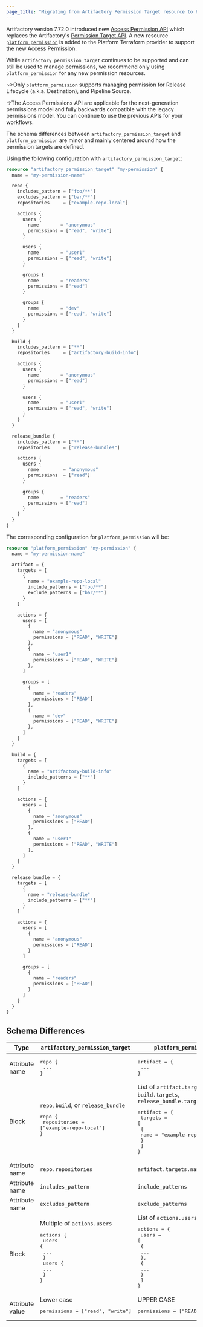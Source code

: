 ```yaml
---
page_title: "Migrating from Artifactory Permission Target resource to Platform Permission resource"
---
```


Artifactory version 7.72.0 introduced new [Access Permission API](https://jfrog.com/help/r/jfrog-rest-apis/permissions) which replaces the Artifactory's [Permission Target API](https://jfrog.com/help/r/jfrog-rest-apis/permission-targets). A new resource [`platform_permission`](https://registry.terraform.io/providers/jfrog/platform/latest/docs/resources/permission) is added to the Platform Terraform provider to support the new Access Permission.

While `artifactory_permission_target` continues to be supported and can still be used to manage permissions, we recommend only using `platform_permission` for any new permission resources.

~>Only `platform_permission` supports managing permission for Release Lifecycle (a.k.a. Destination), and Pipeline Source.

->The Access Permissions API are applicable for the next-generation permissions model and fully backwards compatible with the legacy permissions model. You can continue to use the previous APIs for your workflows.

The schema differences between `artifactory_permission_target` and `platform_permission` are minor and mainly centered around how the permission targets are defined.

Using the following configuration with `artifactory_permission_target`:

```terraform
resource "artifactory_permission_target" "my-permission" {
  name = "my-permission-name"

  repo {
    includes_pattern = ["foo/**"]
    excludes_pattern = ["bar/**"]
    repositories     = ["example-repo-local"]

    actions {
      users {
        name        = "anonymous"
        permissions = ["read", "write"]
      }

      users {
        name        = "user1"
        permissions = ["read", "write"]
      }

      groups {
        name        = "readers"
        permissions = ["read"]
      }

      groups {
        name        = "dev"
        permissions = ["read", "write"]
      }
    }
  }

  build {
    includes_pattern = ["**"]
    repositories     = ["artifactory-build-info"]

    actions {
      users {
        name        = "anonymous"
        permissions = ["read"]
      }

      users {
        name        = "user1"
        permissions = ["read", "write"]
      }
    }
  }

  release_bundle {
    includes_pattern = ["**"]
    repositories     = ["release-bundles"]

    actions {
      users {
        name         = "anonymous"
        permissions  = ["read"]
      }

      groups {
        name        = "readers"
        permissions = ["read"]
      }
    }
  }
}
```

The corresponding configuration for `platform_permission` will be:

```terraform
resource "platform_permission" "my-permission" {
  name = "my-permission-name"

  artifact = {
    targets = [
      {
        name = "example-repo-local"
        include_patterns = ["foo/**"]
        exclude_patterns = ["bar/**"]
      }
    ]

    actions = {
      users = [
        {
          name = "anonymous"
          permissions = ["READ", "WRITE"]
        },
        {
          name = "user1"
          permissions = ["READ", "WRITE"]
        },
      ]

      groups = [
        {
          name = "readers"
          permissions = ["READ"]
        },
        {
          name = "dev"
          permissions = ["READ", "WRITE"]
        },
      ]
    }
  }

  build = {
    targets = [
      {
        name = "artifactory-build-info"
        include_patterns = ["**"]
      }
    ]

    actions = {
      users = [
        {
          name = "anonymous"
          permissions = ["READ"]
        },
        {
          name = "user1"
          permissions = ["READ", "WRITE"]
        },
      ]
    }
  }

  release_bundle = {
    targets = [
      {
        name = "release-bundle"
        include_patterns = ["**"]
      }
    ]

    actions = {
      users = [
        {
          name = "anonymous"
          permissions = ["READ"]
        }
      ]

      groups = [
        {
          name = "readers"
          permissions = ["READ"]
        }
      ]
    }
  }
}
```

## Schema Differences

| Type            |   `artifactory_permission_target`                                                                                      | `platform_permission`                                                                                                                                                                   |
|-----------------|------------------------------------------------------------------------------------------------------------------------|-----------------------------------------------------------------------------------------------------------------------------------------------------------------------------------------|
| Attribute name  | <pre>repo {<br>  ...<br>}</pre>                                                                                        | <pre>artifact = {<br>  ...<br>}</pre>                                                                                                                                                   |
| Block           | `repo`, `build`, or `release_bundle`<br><pre>repo {<br>  repositories = ["example-repo-local"]<br>}</pre>              | List of  `artifact.targets`,  `build.targets`,  `release_bundle.targets`<br><pre>artifact = {<br>  targets = [<br>    {<br>      name = "example-repo-local"<br>    }<br>  ]<br>}</pre> |
| Attribute name  | `repo.repositories`                                                                                                    | `artifact.targets.name`                                                                                                                                                                 |
| Attribute name  | `includes_pattern`                                                                                                     | `include_patterns`                                                                                                                                                                      |
| Attribute name  | `excludes_pattern`                                                                                                     | `exclude_patterns`                                                                                                                                                                      |
| Block           | Multiple of `actions.users`<br><pre>actions {<br>  users {<br>    ...<br>  }<br>  users {<br>    ...<br>  }<br>}</pre> | List of  `actions.users`<br><pre>actions = {<br>  users = [<br>    {<br>      ...<br>    },<br>    {<br>      ...<br>    }<br>  ]<br>}</pre>                                            |
| Attribute value | Lower case  <pre>permissions = ["read", "write"]</pre>                                                                 | UPPER CASE <pre>permissions = ["READ", "WRITE"]</pre>                                                                                                                                   |
